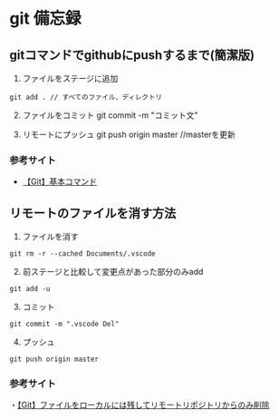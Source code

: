 # git 備忘録

## gitコマンドでgithubにpushするまで(簡潔版)

1. ファイルをステージに追加
```
git add . // すべてのファイル、ディレクトリ
```

2. ファイルをコミット
git commit -m "コミット文"

3. リモートにプッシュ
git push origin master  //masterを更新

### 参考サイト
- [【Git】基本コマンド](https://qiita.com/konweb/items/621722f67fdd8f86a017)

## リモートのファイルを消す方法

1. ファイルを消す
```git
git rm -r --cached Documents/.vscode
```
2. 前ステージと比較して変更点があった部分のみadd
```git
git add -u
```
3. コミット
```git
git commit -m ".vscode Del"
```
4. プッシュ
```git
git push origin master
```

### 参考サイト
・[【Git】ファイルをローカルには残してリモートリポジトリからのみ削除](http://mimaunes.hatenablog.com/entry/20150817/1439741937)
